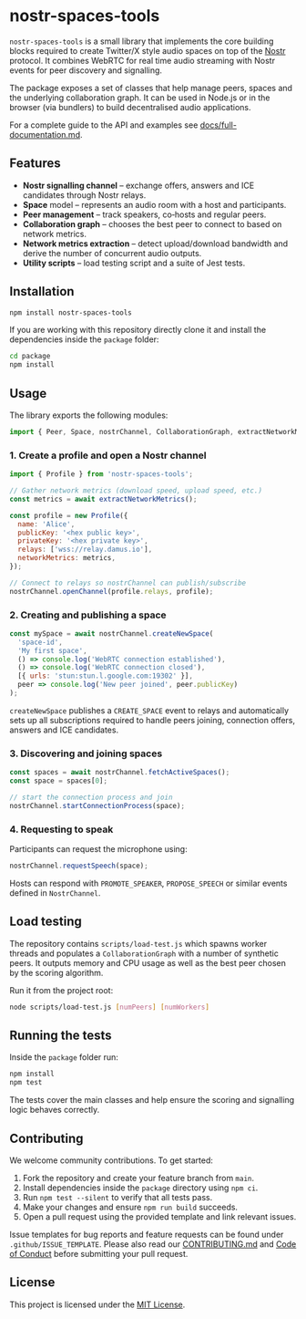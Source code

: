 # nostr-spaces-tools

`nostr-spaces-tools` is a small library that implements the core building blocks required to create Twitter/X style audio spaces on top of the [Nostr](https://github.com/nostr-protocol/nostr) protocol. It combines WebRTC for real time audio streaming with Nostr events for peer discovery and signalling.

The package exposes a set of classes that help manage peers, spaces and the underlying collaboration graph. It can be used in Node.js or in the browser (via bundlers) to build decentralised audio applications.

For a complete guide to the API and examples see
[docs/full-documentation.md](docs/full-documentation.md).

## Features

- **Nostr signalling channel** – exchange offers, answers and ICE candidates through Nostr relays.
- **Space** model – represents an audio room with a host and participants.
- **Peer management** – track speakers, co‑hosts and regular peers.
- **Collaboration graph** – chooses the best peer to connect to based on network metrics.
- **Network metrics extraction** – detect upload/download bandwidth and derive the number of concurrent audio outputs.
- **Utility scripts** – load testing script and a suite of Jest tests.

## Installation

```bash
npm install nostr-spaces-tools
```

If you are working with this repository directly clone it and install the dependencies inside the `package` folder:

```bash
cd package
npm install
```

## Usage

The library exports the following modules:

```javascript
import { Peer, Space, nostrChannel, CollaborationGraph, extractNetworkMetrics } from 'nostr-spaces-tools';
```

### 1. Create a profile and open a Nostr channel

```javascript
import { Profile } from 'nostr-spaces-tools';

// Gather network metrics (download speed, upload speed, etc.)
const metrics = await extractNetworkMetrics();

const profile = new Profile({
  name: 'Alice',
  publicKey: '<hex public key>',
  privateKey: '<hex private key>',
  relays: ['wss://relay.damus.io'],
  networkMetrics: metrics,
});

// Connect to relays so nostrChannel can publish/subscribe
nostrChannel.openChannel(profile.relays, profile);
```

### 2. Creating and publishing a space

```javascript
const mySpace = await nostrChannel.createNewSpace(
  'space-id',
  'My first space',
  () => console.log('WebRTC connection established'),
  () => console.log('WebRTC connection closed'),
  [{ urls: 'stun:stun.l.google.com:19302' }],
  peer => console.log('New peer joined', peer.publicKey)
);
```

`createNewSpace` publishes a `CREATE_SPACE` event to relays and automatically sets up all subscriptions required to handle peers joining, connection offers, answers and ICE candidates.

### 3. Discovering and joining spaces

```javascript
const spaces = await nostrChannel.fetchActiveSpaces();
const space = spaces[0];

// start the connection process and join
nostrChannel.startConnectionProcess(space);
```

### 4. Requesting to speak

Participants can request the microphone using:

```javascript
nostrChannel.requestSpeech(space);
```

Hosts can respond with `PROMOTE_SPEAKER`, `PROPOSE_SPEECH` or similar events defined in `NostrChannel`.

## Load testing

The repository contains `scripts/load-test.js` which spawns worker threads and populates a `CollaborationGraph` with a number of synthetic peers. It outputs memory and CPU usage as well as the best peer chosen by the scoring algorithm.

Run it from the project root:

```bash
node scripts/load-test.js [numPeers] [numWorkers]
```

## Running the tests

Inside the `package` folder run:

```bash
npm install
npm test
```

The tests cover the main classes and help ensure the scoring and signalling logic behaves correctly.

## Contributing

We welcome community contributions. To get started:

1. Fork the repository and create your feature branch from `main`.
2. Install dependencies inside the `package` directory using `npm ci`.
3. Run `npm test --silent` to verify that all tests pass.
4. Make your changes and ensure `npm run build` succeeds.
5. Open a pull request using the provided template and link relevant issues.

Issue templates for bug reports and feature requests can be found under
`.github/ISSUE_TEMPLATE`. Please also read our
[CONTRIBUTING.md](CONTRIBUTING.md) and [Code of Conduct](CODE_OF_CONDUCT.md)
before submitting your pull request.

## License

This project is licensed under the [MIT License](LICENSE).
